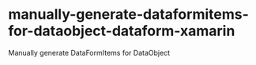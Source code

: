 # manually-generate-dataformitems-for-dataobject-dataform-xamarin
Manually generate DataFormItems for DataObject
